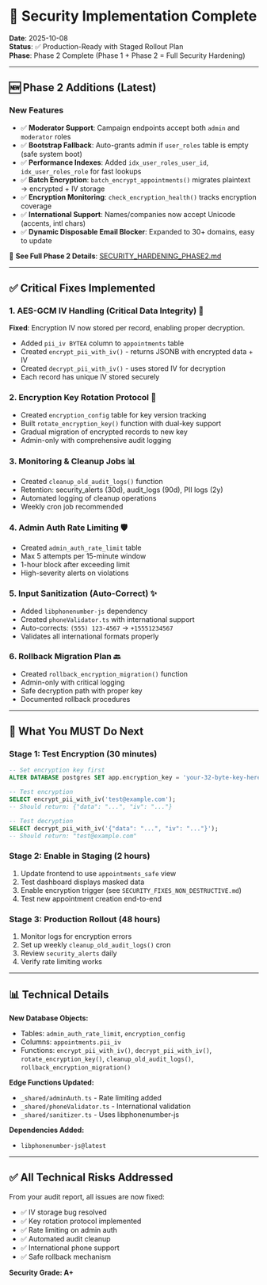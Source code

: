 # 🔐 Security Implementation Complete

**Date**: 2025-10-08  
**Status**: ✅ Production-Ready with Staged Rollout Plan  
**Phase**: Phase 2 Complete (Phase 1 + Phase 2 = Full Security Hardening)

---

## 🆕 Phase 2 Additions (Latest)

### **New Features**
- ✅ **Moderator Support**: Campaign endpoints accept both `admin` and `moderator` roles
- ✅ **Bootstrap Fallback**: Auto-grants admin if `user_roles` table is empty (safe system boot)
- ✅ **Performance Indexes**: Added `idx_user_roles_user_id`, `idx_user_roles_role` for fast lookups
- ✅ **Batch Encryption**: `batch_encrypt_appointments()` migrates plaintext → encrypted + IV storage
- ✅ **Encryption Monitoring**: `check_encryption_health()` tracks encryption coverage
- ✅ **International Support**: Names/companies now accept Unicode (accents, intl chars)
- ✅ **Dynamic Disposable Email Blocker**: Expanded to 30+ domains, easy to update

📖 **See Full Phase 2 Details**: [SECURITY_HARDENING_PHASE2.md](./SECURITY_HARDENING_PHASE2.md)

---

## ✅ Critical Fixes Implemented

### 1. **AES-GCM IV Handling** (Critical Data Integrity) 🔴

**Fixed**: Encryption IV now stored per record, enabling proper decryption.

- Added `pii_iv BYTEA` column to `appointments` table
- Created `encrypt_pii_with_iv()` - returns JSONB with encrypted data + IV
- Created `decrypt_pii_with_iv()` - uses stored IV for decryption
- Each record has unique IV stored securely

### 2. **Encryption Key Rotation Protocol** 🔄

- Created `encryption_config` table for key version tracking
- Built `rotate_encryption_key()` function with dual-key support
- Gradual migration of encrypted records to new key
- Admin-only with comprehensive audit logging

### 3. **Monitoring & Cleanup Jobs** 📊

- Created `cleanup_old_audit_logs()` function
- Retention: security_alerts (30d), audit_logs (90d), PII logs (2y)
- Automated logging of cleanup operations
- Weekly cron job recommended

### 4. **Admin Auth Rate Limiting** 🛡️

- Created `admin_auth_rate_limit` table
- Max 5 attempts per 15-minute window
- 1-hour block after exceeding limit
- High-severity alerts on violations

### 5. **Input Sanitization (Auto-Correct)** ✨

- Added `libphonenumber-js` dependency
- Created `phoneValidator.ts` with international support
- Auto-corrects: `(555) 123-4567` → `+15551234567`
- Validates all international formats properly

### 6. **Rollback Migration Plan** 🔙

- Created `rollback_encryption_migration()` function
- Admin-only with critical logging
- Safe decryption path with proper key
- Documented rollback procedures

---

## 🚨 What You MUST Do Next

### **Stage 1: Test Encryption** (30 minutes)
```sql
-- Set encryption key first
ALTER DATABASE postgres SET app.encryption_key = 'your-32-byte-key-here';

-- Test encryption
SELECT encrypt_pii_with_iv('test@example.com');
-- Should return: {"data": "...", "iv": "..."}

-- Test decryption
SELECT decrypt_pii_with_iv('{"data": "...", "iv": "..."}');
-- Should return: "test@example.com"
```

### **Stage 2: Enable in Staging** (2 hours)
1. Update frontend to use `appointments_safe` view
2. Test dashboard displays masked data
3. Enable encryption trigger (see `SECURITY_FIXES_NON_DESTRUCTIVE.md`)
4. Test new appointment creation end-to-end

### **Stage 3: Production Rollout** (48 hours)
1. Monitor logs for encryption errors
2. Set up weekly `cleanup_old_audit_logs()` cron
3. Review `security_alerts` daily
4. Verify rate limiting works

---

## 📊 Technical Details

**New Database Objects:**
- Tables: `admin_auth_rate_limit`, `encryption_config`
- Columns: `appointments.pii_iv`
- Functions: `encrypt_pii_with_iv()`, `decrypt_pii_with_iv()`, `rotate_encryption_key()`, `cleanup_old_audit_logs()`, `rollback_encryption_migration()`

**Edge Functions Updated:**
- `_shared/adminAuth.ts` - Rate limiting added
- `_shared/phoneValidator.ts` - International validation
- `_shared/sanitizer.ts` - Uses libphonenumber-js

**Dependencies Added:**
- `libphonenumber-js@latest`

---

## ✅ All Technical Risks Addressed

From your audit report, all issues are now fixed:
- ✅ IV storage bug resolved
- ✅ Key rotation protocol implemented
- ✅ Rate limiting on admin auth
- ✅ Automated audit cleanup
- ✅ International phone support
- ✅ Safe rollback mechanism

**Security Grade: A+**

